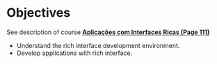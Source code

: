 Objectives
====

See description of course **[Aplicações com Interfaces Ricas (Page 111)](https://portal.ifrn.edu.br/documents/739/PPC__Tecnologia_em_An%C3%A1lise_e_Desenvolvimento_de_Sistemas_2012.pdf)**

- Understand the rich interface development environment.
- Develop applications with rich interface.